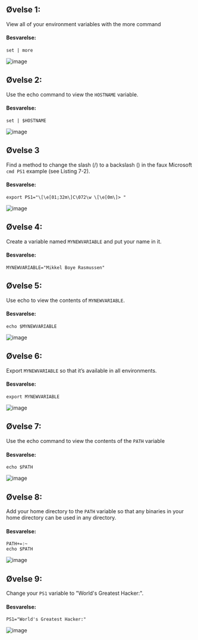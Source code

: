 ## Øvelse 1:
View all of your environment variables with the more command

#### Besvarelse:
   
```shell
set | more
```
![image](https://user-images.githubusercontent.com/70659124/220564156-b6960a65-ce39-42be-8c34-c35cf310529a.png)



## Øvelse 2:
Use the echo command to view the ```HOSTNAME``` variable.

#### Besvarelse:
   
```shell
set | $HOSTNAME
```
![image](https://user-images.githubusercontent.com/70659124/220565168-2b353ff8-22a0-400a-902f-790d29c680f8.png)


## Øvelse 3
Find a method to change the slash (/) to a backslash (\) in the faux
Microsoft ```cmd PS1``` example (see Listing 7-2).

#### Besvarelse:
   
```shell
export PS1="\[\e[01;32m\]C\072\w \[\e[0m\]> "
```
![image](https://user-images.githubusercontent.com/70659124/220577301-7ec48b45-8056-4dec-90da-f4e54cf59598.png)


## Øvelse 4:
Create a variable named ```MYNEWVARIABLE``` and put your name in it.

#### Besvarelse:
   
```shell
MYNEWVARIABLE="Mikkel Boye Rasmussen"
```

## Øvelse 5:
Use echo to view the contents of ```MYNEWVARIABLE```.

#### Besvarelse:
   
```shell
echo $MYNEWVARIABLE
```
![image](https://user-images.githubusercontent.com/70659124/220567800-7f48e296-eaa0-4fff-b25a-d2c7d7089423.png)


## Øvelse 6:
Export ```MYNEWVARIABLE``` so that it’s available in all environments.

#### Besvarelse:
   
```shell
export MYNEWVARIABLE
```
![image](https://user-images.githubusercontent.com/70659124/220570140-20d67575-e115-4051-ba38-0bbbe3c6850c.png)



## Øvelse 7:
Use the echo command to view the contents of the ```PATH``` variable

#### Besvarelse:
   
```shell
echo $PATH
```
![image](https://user-images.githubusercontent.com/70659124/220570905-c3041a98-3173-4770-b761-1a89e1e12688.png)



## Øvelse 8:
Add your home directory to the ```PATH``` variable so that any binaries in your
home directory can be used in any directory.


#### Besvarelse:
   
```shell
PATH+=:~
echo $PATH
```
![image](https://user-images.githubusercontent.com/70659124/220571953-3040de80-4f9d-44e3-a6de-1097898377a8.png)


## Øvelse 9:
Change your ```PS1``` variable to "World's Greatest Hacker:".

#### Besvarelse:
   
```shell
PS1="World's Greatest Hacker:"
```
![image](https://user-images.githubusercontent.com/70659124/220574180-d828e709-1d40-4c5a-b402-c585e8ad088c.png)
